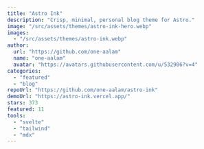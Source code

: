 ```yaml
---
title: "Astro Ink"
description: "Crisp, minimal, personal blog theme for Astro."
image: "/src/assets/themes/astro-ink-hero.webp"
images:
  - "/src/assets/themes/astro-ink.webp"
author:
  url: "https://github.com/one-aalam"
  name: "one-aalam"
  avatar: "https://avatars.githubusercontent.com/u/532906?v=4"
categories:
  - "featured"
  - "blog"
repoUrl: "https://github.com/one-aalam/astro-ink"
demoUrl: "https://astro-ink.vercel.app/"
stars: 373
featured: 11
tools:
  - "svelte"
  - "tailwind"
  - "mdx"
---
```

